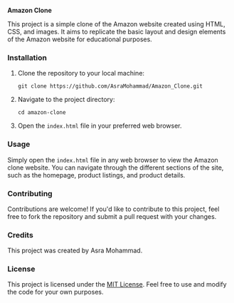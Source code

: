 **Amazon Clone**

This project is a simple clone of the Amazon website created using HTML, CSS, and images. It aims to replicate the basic layout and design elements of the Amazon website for educational purposes.

### Installation

1. Clone the repository to your local machine:
   ```
   git clone https://github.com/AsraMohammad/Amazon_Clone.git
   ```

2. Navigate to the project directory:
   ```
   cd amazon-clone
   ```

3. Open the `index.html` file in your preferred web browser.

### Usage

Simply open the `index.html` file in any web browser to view the Amazon clone website. You can navigate through the different sections of the site, such as the homepage, product listings, and product details.

### Contributing

Contributions are welcome! If you'd like to contribute to this project, feel free to fork the repository and submit a pull request with your changes.

### Credits

This project was created by Asra Mohammad.

### License

This project is licensed under the [MIT License](LICENSE). Feel free to use and modify the code for your own purposes.
